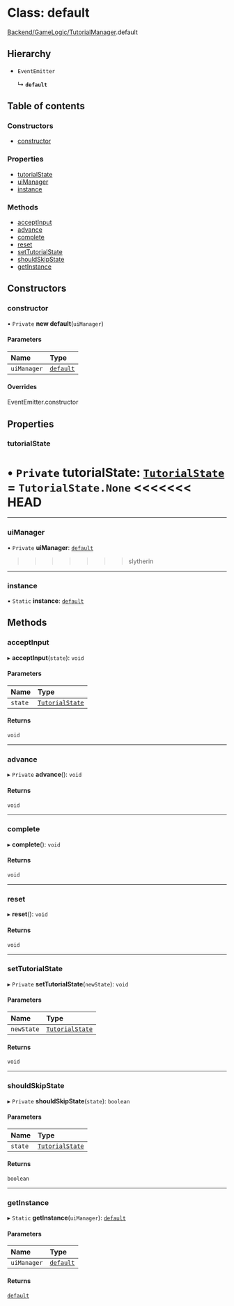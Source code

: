 # Class: default

[Backend/GameLogic/TutorialManager](../modules/Backend_GameLogic_TutorialManager.md).default

## Hierarchy

- `EventEmitter`

  ↳ **`default`**

## Table of contents

### Constructors

- [constructor](Backend_GameLogic_TutorialManager.default.md#constructor)

### Properties

- [tutorialState](Backend_GameLogic_TutorialManager.default.md#tutorialstate)
- [uiManager](Backend_GameLogic_TutorialManager.default.md#uimanager)
- [instance](Backend_GameLogic_TutorialManager.default.md#instance)

### Methods

- [acceptInput](Backend_GameLogic_TutorialManager.default.md#acceptinput)
- [advance](Backend_GameLogic_TutorialManager.default.md#advance)
- [complete](Backend_GameLogic_TutorialManager.default.md#complete)
- [reset](Backend_GameLogic_TutorialManager.default.md#reset)
- [setTutorialState](Backend_GameLogic_TutorialManager.default.md#settutorialstate)
- [shouldSkipState](Backend_GameLogic_TutorialManager.default.md#shouldskipstate)
- [getInstance](Backend_GameLogic_TutorialManager.default.md#getinstance)

## Constructors

### constructor

• `Private` **new default**(`uiManager`)

#### Parameters

| Name        | Type                                                    |
| :---------- | :------------------------------------------------------ |
| `uiManager` | [`default`](Backend_GameLogic_GameUIManager.default.md) |

#### Overrides

EventEmitter.constructor

## Properties

### tutorialState

• `Private` **tutorialState**: [`TutorialState`](../enums/Backend_GameLogic_TutorialManager.TutorialState.md) = `TutorialState.None`
<<<<<<< HEAD
=======

---

### uiManager

• `Private` **uiManager**: [`default`](Backend_GameLogic_GameUIManager.default.md)
>>>>>>> slytherin

---

### instance

▪ `Static` **instance**: [`default`](Backend_GameLogic_TutorialManager.default.md)

## Methods

### acceptInput

▸ **acceptInput**(`state`): `void`

#### Parameters

| Name    | Type                                                                           |
| :------ | :----------------------------------------------------------------------------- |
| `state` | [`TutorialState`](../enums/Backend_GameLogic_TutorialManager.TutorialState.md) |

#### Returns

`void`

---

### advance

▸ `Private` **advance**(): `void`

#### Returns

`void`

---

### complete

▸ **complete**(): `void`

#### Returns

`void`

---

### reset

▸ **reset**(): `void`

#### Returns

`void`

---

### setTutorialState

▸ `Private` **setTutorialState**(`newState`): `void`

#### Parameters

| Name       | Type                                                                           |
| :--------- | :----------------------------------------------------------------------------- |
| `newState` | [`TutorialState`](../enums/Backend_GameLogic_TutorialManager.TutorialState.md) |

#### Returns

`void`

---

### shouldSkipState

▸ `Private` **shouldSkipState**(`state`): `boolean`

#### Parameters

| Name    | Type                                                                           |
| :------ | :----------------------------------------------------------------------------- |
| `state` | [`TutorialState`](../enums/Backend_GameLogic_TutorialManager.TutorialState.md) |

#### Returns

`boolean`

---

### getInstance

▸ `Static` **getInstance**(`uiManager`): [`default`](Backend_GameLogic_TutorialManager.default.md)

#### Parameters

| Name        | Type                                                    |
| :---------- | :------------------------------------------------------ |
| `uiManager` | [`default`](Backend_GameLogic_GameUIManager.default.md) |

#### Returns

[`default`](Backend_GameLogic_TutorialManager.default.md)
